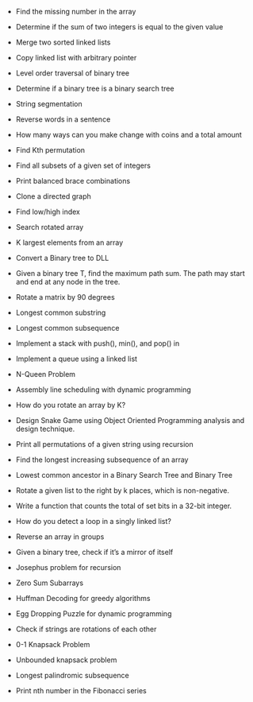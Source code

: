 - Find the missing number in the array
- Determine if the sum of two integers is equal to the given value
- Merge two sorted linked lists
- Copy linked list with arbitrary pointer
- Level order traversal of binary tree
- Determine if a binary tree is a binary search tree
- String segmentation
- Reverse words in a sentence
- How many ways can you make change with coins and a total amount
- Find Kth permutation
- Find all subsets of a given set of integers
- Print balanced brace combinations
- Clone a directed graph
- Find low/high index
- Search rotated array
- K largest elements from an array
- Convert a Binary tree to DLL
- Given a binary tree T, find the maximum path sum. The path may start and end at any node in the tree.
- Rotate a matrix by 90 degrees
- Longest common substring
- Longest common subsequence
- Implement a stack with push(), min(), and pop() in 
- Implement a queue using a linked list
- N-Queen Problem

- Assembly line scheduling with dynamic programming
- How do you rotate an array by K?
- Design Snake Game using Object Oriented Programming analysis and design technique.
- Print all permutations of a given string using recursion
- Find the longest increasing subsequence of an array
- Lowest common ancestor in a Binary Search Tree and Binary Tree
- Rotate a given list to the right by k places, which is non-negative.
- Write a function that counts the total of set bits in a 32-bit integer.
- How do you detect a loop in a singly linked list?
- Reverse an array in groups
- Given a binary tree, check if it’s a mirror of itself
- Josephus problem for recursion
- Zero Sum Subarrays
- Huffman Decoding for greedy algorithms
- Egg Dropping Puzzle for dynamic programming
- Check if strings are rotations of each other
- 0-1 Knapsack Problem
- Unbounded knapsack problem
- Longest palindromic subsequence
- Print nth number in the Fibonacci series
